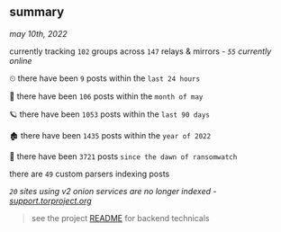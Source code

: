 
## summary
_may 10th, 2022_

currently tracking `102` groups across `147` relays & mirrors - _`55` currently online_

⏲ there have been `9` posts within the `last 24 hours`

🦈 there have been `106` posts within the `month of may`

🪐 there have been `1053` posts within the `last 90 days`

🏚 there have been `1435` posts within the `year of 2022`

🦕 there have been `3721` posts `since the dawn of ransomwatch`

there are `49` custom parsers indexing posts

_`20` sites using v2 onion services are no longer indexed - [support.torproject.org](https://support.torproject.org/onionservices/v2-deprecation/)_

> see the project [README](https://github.com/thetanz/ransomwatch#ransomwatch--) for backend technicals
